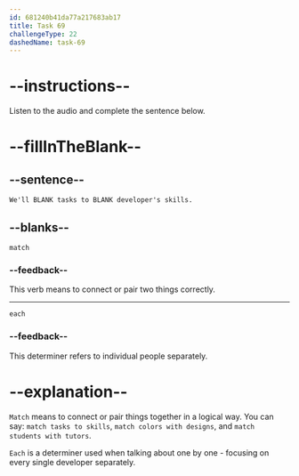 ```yaml
---
id: 681240b41da77a217683ab17
title: Task 69
challengeType: 22
dashedName: task-69
---
```


<!-- (Audio) Bob: We'll match tasks to each developer's skills. -->

# --instructions--

Listen to the audio and complete the sentence below.

# --fillInTheBlank--

## --sentence--

`We'll BLANK tasks to BLANK developer's skills.`

## --blanks--

`match`

### --feedback--

This verb means to connect or pair two things correctly.

---

`each`

### --feedback--

This determiner refers to individual people separately.

# --explanation--

`Match` means to connect or pair things together in a logical way. You can say: `match tasks to skills`, `match colors with designs`, and `match students with tutors`.

`Each` is a determiner used when talking about one by one - focusing on every single developer separately.
